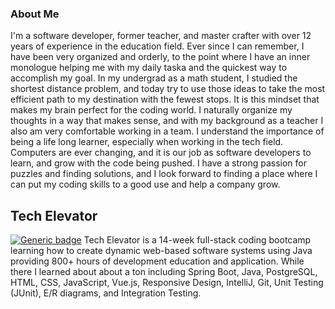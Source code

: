 ### About Me

I'm a software developer, former teacher, and master crafter with over 12 years of experience in the education field. Ever since I can remember, I have been very organized and orderly, to the point where I have an inner monologue helping me with my daily taska and the quickest way to accomplish my goal. In my undergrad as a math student, I studied the shortest distance problem, and today try to use those ideas to take the most efficient path to my destination with the fewest stops. It is this mindset that makes my brain perfect for the coding world. I naturally organize my thoughts in a way that makes sense, and with my background as a teacher I also am very comfortable working in a team. I understand the importance of being a life long learner, especially when working in the tech field. Computers are ever changing, and it is our job as software developers to learn, and grow with the code being pushed. I have a strong passion for puzzles and finding solutions, and I look forward to finding a place where I can put my coding skills to a good use and help a company grow.

## Tech Elevator
[![Generic badge](https://img.shields.io/badge/<Status>-<Complete>-<GREEN>.svg)](https://shields.io/)
Tech Elevator is a 14-week full-stack coding bootcamp learning how to create dynamic web-based software systems using Java providing 800+ hours of development education and application. While there I learned about about a ton including Spring Boot, Java, PostgreSQL, HTML, CSS, JavaScript, Vue.js, Responsive Design, IntelliJ, Git, Unit Testing (JUnit), E/R diagrams, and Integration Testing.
